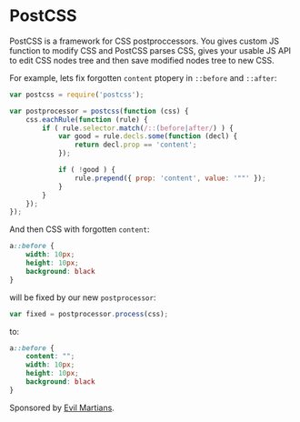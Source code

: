 # PostCSS

PostCSS is a framework for CSS postproccessors. You gives custom JS function
to modify CSS and PostCSS parses CSS, gives your usable JS API to edit CSS nodes
tree and then save modified nodes tree to new CSS.

For example, lets fix forgotten `content` ptopery in `::before` and `::after`:

```js
var postcss = require('postcss');

var postprocessor = postcss(function (css) {
    css.eachRule(function (rule) {
        if ( rule.selector.match(/::(before|after/) ) {
            var good = rule.decls.some(function (decl) {
                return decl.prop == 'content';
            });

            if ( !good ) {
                rule.prepend({ prop: 'content', value: '""' });
            }
        }
    });
});
```

And then CSS with forgotten `content`:

```css
a::before {
    width: 10px;
    height: 10px;
    background: black
}
```

will be fixed by our new `postprocessor`:

```js
var fixed = postprocessor.process(css);
```

to:

```css
a::before {
    content: "";
    width: 10px;
    height: 10px;
    background: black
}
```

Sponsored by [Evil Martians](http://evilmartians.com/).
